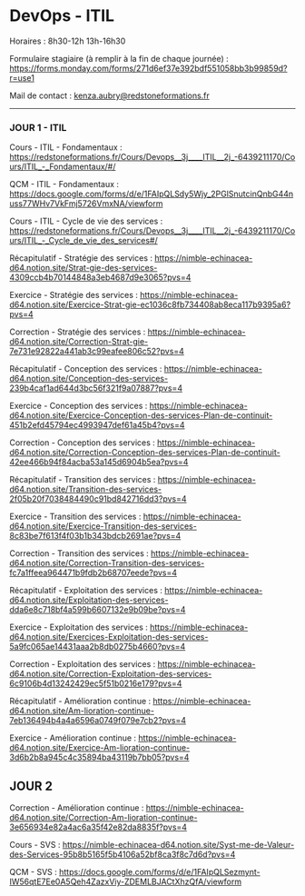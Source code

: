 # DevOps - ITIL

Horaires : 8h30-12h 13h-16h30

Formulaire stagiaire (à remplir à la fin de chaque journée) : https://forms.monday.com/forms/271d6ef37e392bdf551058bb3b99859d?r=use1

Mail de contact : kenza.aubry@redstoneformations.fr

---

### JOUR 1 - ITIL

Cours - ITIL - Fondamentaux : https://redstoneformations.fr/Cours/Devops__3j____ITIL__2j_-6439211170/Cours/ITIL_-_Fondamentaux/#/

QCM - ITIL - Fondamentaux : https://docs.google.com/forms/d/e/1FAIpQLSdy5Wjy_2PGlSnutcinQnbG44nuss77WHv7VkFmj5726VmxNA/viewform

Cours - ITIL - Cycle de vie des services : https://redstoneformations.fr/Cours/Devops__3j____ITIL__2j_-6439211170/Cours/ITIL_-_Cycle_de_vie_des_services#/

Récapitulatif - Stratégie des services : https://nimble-echinacea-d64.notion.site/Strat-gie-des-services-4309ccb4b70144848a3eb4687d9e3065?pvs=4

Exercice - Stratégie des services : https://nimble-echinacea-d64.notion.site/Exercice-Strat-gie-ec1036c8fb734408ab8eca117b9395a6?pvs=4

Correction - Stratégie des services : https://nimble-echinacea-d64.notion.site/Correction-Strat-gie-7e731e92822a441ab3c99eafee806c52?pvs=4

Récapitulatif - Conception des services : https://nimble-echinacea-d64.notion.site/Conception-des-services-239b4caf1ad644d3bc56f321f9a07887?pvs=4

Exercice - Conception des services : https://nimble-echinacea-d64.notion.site/Exercice-Conception-des-services-Plan-de-continuit-451b2efd45794ec4993947def61a45b4?pvs=4

Correction - Conception des services : https://nimble-echinacea-d64.notion.site/Correction-Conception-des-services-Plan-de-continuit-42ee466b94f84acba53a145d6904b5ea?pvs=4

Récapitulatif - Transition des services : https://nimble-echinacea-d64.notion.site/Transition-des-services-2f05b20f7038484490c91bd842716dd3?pvs=4

Exercice - Transition des services : https://nimble-echinacea-d64.notion.site/Exercice-Transition-des-services-8c83be7f613f4f03b1b343bdcb2691ae?pvs=4

Correction - Transition des services : https://nimble-echinacea-d64.notion.site/Correction-Transition-des-services-fc7a1ffeea964471b9fdb2b68707eede?pvs=4

Récapitulatif - Exploitation des services : https://nimble-echinacea-d64.notion.site/Exploitation-des-services-dda6e8c718bf4a599b6607132e9b09be?pvs=4

Exercice - Exploitation des services : https://nimble-echinacea-d64.notion.site/Exercices-Exploitation-des-services-5a9fc065ae14431aaa2b8db0275b4660?pvs=4

Correction - Exploitation des services : https://nimble-echinacea-d64.notion.site/Correction-Exploitation-des-services-6c9106b4d13242429ec5f51b0216e179?pvs=4

Récapitulatif - Amélioration continue : https://nimble-echinacea-d64.notion.site/Am-lioration-continue-7eb136494b4a4a6596a0749f079e7cb2?pvs=4

Exercice - Amélioration continue : https://nimble-echinacea-d64.notion.site/Exercice-Am-lioration-continue-3d6b2b8a945c4c35894ba43119b7bb05?pvs=4

## JOUR 2

Correction - Amélioration continue : https://nimble-echinacea-d64.notion.site/Correction-Am-lioration-continue-3e656934e82a4ac6a35f42e82da8835f?pvs=4

Cours - SVS : https://nimble-echinacea-d64.notion.site/Syst-me-de-Valeur-des-Services-95b8b5165f5b4106a52bf8ca3f8c7d6d?pvs=4

QCM - SVS : https://docs.google.com/forms/d/e/1FAIpQLSezmynt-IW56qtE7Ee0A5Qeh4ZazxViy-ZDEMLBJACtXhzQfA/viewform

